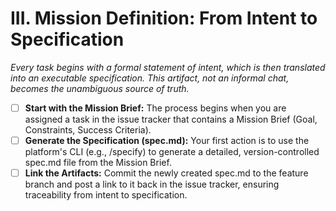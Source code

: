 # III. Mission Definition: From Intent to Specification

*Every task begins with a formal statement of intent, which is then translated into an executable specification. This artifact, not an informal chat, becomes the unambiguous source of truth.*

- [ ] **Start with the Mission Brief:** The process begins when you are assigned a task in the issue tracker that contains a Mission Brief (Goal, Constraints, Success Criteria).
- [ ] **Generate the Specification (spec.md):** Your first action is to use the platform's CLI (e.g., /specify) to generate a detailed, version-controlled spec.md file from the Mission Brief.
- [ ] **Link the Artifacts:** Commit the newly created spec.md to the feature branch and post a link to it back in the issue tracker, ensuring traceability from intent to specification.
